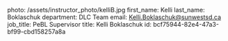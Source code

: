 photo: /assets/instructor_photo/kelliB.jpg
first_name: Kelli
last_name: Boklaschuk
department: DLC Team
email: Kelli.Boklaschuk@sunwestsd.ca
job_title: PeBL Supervisor
title: Kelli Boklaschuk
id: bcf75944-82e4-47a3-bf99-cbd158257a8a
